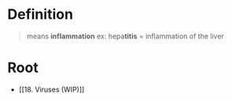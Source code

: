 # Definition
> means **inflammation**
> ex: hepa**titis** = inflammation of the liver
# Root
- [[18. Viruses (WIP)]]
